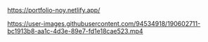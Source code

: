 https://portfolio-noy.netlify.app/


https://user-images.githubusercontent.com/94534918/190602711-bc1913b8-aa1c-4d3e-89e7-fd1e18cae523.mp4

